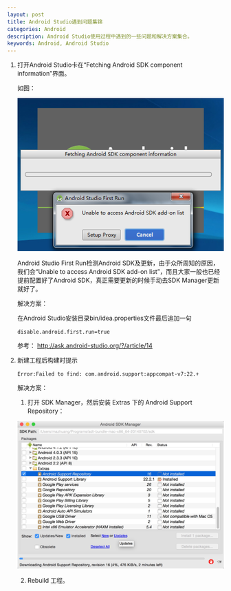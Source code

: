 ```yaml
---
layout: post
title: Android Studio遇到问题集锦
categories: Android
description: Android Studio使用过程中遇到的一些问题和解决方案集合。
keywords: Android, Android Studio
---
```


1. 打开Android Studio卡在“Fetching Android SDK component information”界面。

    如图：

    ![](/images/posts/android/android-studio-check-sdk.png)

    Android Studio First Run检测Android SDK及更新，由于众所周知的原因，我们会“Unable to access Android SDK add-on list”，而且大家一般也已经提前配置好了Android SDK，真正需要更新的时候手动去SDK Manager更新就好了。

    解决方案：

    在Android Studio安装目录bin/idea.properties文件最后追加一句

    ```
    disable.android.first.run=true
    ```

    参考： <http://ask.android-studio.org/?/article/14>

2. 新建工程后构建时提示

    ```
    Error:Failed to find: com.android.support:appcompat-v7:22.+
    ```

    解决方案：

    1. 打开 SDK Manager，然后安装 Extras 下的 Android Support Repository：

    ![](images/posts/android/android-support-repository.png)

    2. Rebuild 工程。
